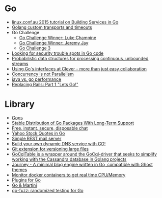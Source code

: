 Go
==
* [linux.conf.au 2015 tutorial on Building Services in Go](https://github.com/zorkian/lca2015)
* [Golang custom transports and timeouts](http://biasedbit.com/blog/golang-custom-transports/)
* Go Challenge
  * [Go Challenge Winner: Luke Champine](https://sourcegraph.com/blog/go-challenge-luke-champine)
  * [Go Challenge Winner: Jeremy Jay](https://sourcegraph.com/blog/go-challenge-jeremyjay)
  * [Go Challenge 3](http://golang-challenge.com/go-challenge3/)
* [Looking for security trouble spots in Go code](http://0xdabbad00.com/2015/04/12/looking_for_security_trouble_spots_in_go_code/)
* [Probabilistic data structures for processing continuous, unbounded streams](https://github.com/tylertreat/BoomFilters)
* [Using Go's interfaces at Clever - more than just easy collaboration](http://engineering.clever.com/2015/04/17/using-gos-interfaces-at-clever---more-than-just-easy-collaboration/)
* [Concurrency is not Parallelism](http://blog.golang.org/concurrency-is-not-parallelism)
* [java vs. go performance](http://benchmarksgame.alioth.debian.org/u64q/compare.php?lang=java&lang2=go)
* [Replacing Rails: Part 1 "Lets Go!"](http://madebymany.com/blog/replacing-rails-part-1-lets-go)

# Library
* [Gogs](http://gogs.io/)
* [Stable Distribution of Go Packages With Long-Term Support](https://www.stablelib.com/)
* [Free, instant, secure, disposable chat](https://niltalk.com/)
* [Yahoo Stock Quotes in Go](https://github.com/doneland/yquotes)
* [Simple REST mail server](https://github.com/dullgiulio/perso/releases/tag/v0.1)
* [Build your own dynamic DNS service with GO!](http://mkaczanowski.com/golang-build-dynamic-dns-service-go/)
* [Git extension for versioning large files](https://github.com/github/git-lfs)
* [GoCqlTable is a wrapper around the GoCql-driver that seeks to simplify working with the Cassandra database in Golang projects](https://github.com/elvtechnology/gocqltable)
* [Journey - A minimal blog engine written in Go, compatible with Ghost themes](https://kabukky.github.io/journey/)
* [Monitor docker containers to get real time CPU/Memory](https://github.com/Scalingo/acadock-monitoring)
* [Plugins for Go](https://github.com/dullgiulio/pingo)
* [Go & Martini](http://getting-started.md/guides/3-go-martini)
* [go-fuzz: randomized testing for Go](https://github.com/dvyukov/go-fuzz)